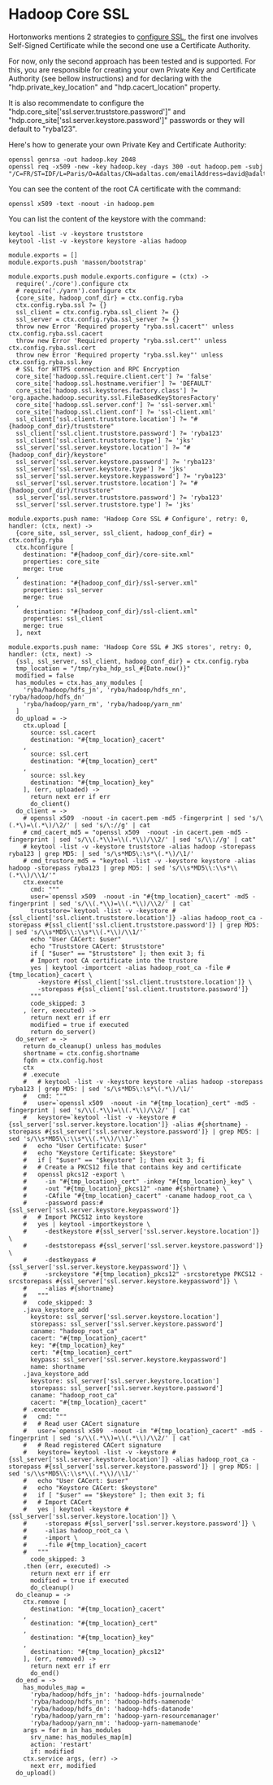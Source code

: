 
# Hadoop Core SSL

Hortonworks mentions 2 strategies to [configure SSL][hdp_ssl], the first one
involves Self-Signed Certificate while the second one use a Certificate
Authority.

For now, only the second approach has been tested and is supported. For this, 
you are responsible for creating your own Private Key and Certificate Authority
(see bellow instructions) and for declaring with the 
"hdp.private\_key\_location" and "hdp.cacert\_location" property.

It is also recommendate to configure the 
"hdp.core\_site['ssl.server.truststore.password']" and 
"hdp.core\_site['ssl.server.keystore.password']" passwords or they will default to
"ryba123".

Here's how to generate your own Private Key and Certificate Authority:

```
openssl genrsa -out hadoop.key 2048
openssl req -x509 -new -key hadoop.key -days 300 -out hadoop.pem -subj "/C=FR/ST=IDF/L=Paris/O=Adaltas/CN=adaltas.com/emailAddress=david@adaltas.com"
```

You can see the content of the root CA certificate with the command:

```
openssl x509 -text -noout -in hadoop.pem
```

You can list the content of the keystore with the command:

```
keytool -list -v -keystore truststore
keytool -list -v -keystore keystore -alias hadoop
```

    module.exports = []
    module.exports.push 'masson/bootstrap'

    module.exports.push module.exports.configure = (ctx) ->
      require('./core').configure ctx
      # require('./yarn').configure ctx
      {core_site, hadoop_conf_dir} = ctx.config.ryba
      ctx.config.ryba.ssl ?= {}
      ssl_client = ctx.config.ryba.ssl_client ?= {}
      ssl_server = ctx.config.ryba.ssl_server ?= {}
      throw new Error 'Required property "ryba.ssl.cacert"' unless ctx.config.ryba.ssl.cacert
      throw new Error 'Required property "ryba.ssl.cert"' unless ctx.config.ryba.ssl.cert
      throw new Error 'Required property "ryba.ssl.key"' unless ctx.config.ryba.ssl.key
      # SSL for HTTPS connection and RPC Encryption
      core_site['hadoop.ssl.require.client.cert'] ?= 'false'
      core_site['hadoop.ssl.hostname.verifier'] ?= 'DEFAULT'
      core_site['hadoop.ssl.keystores.factory.class'] ?= 'org.apache.hadoop.security.ssl.FileBasedKeyStoresFactory'
      core_site['hadoop.ssl.server.conf'] ?= 'ssl-server.xml'
      core_site['hadoop.ssl.client.conf'] ?= 'ssl-client.xml'
      ssl_client['ssl.client.truststore.location'] ?= "#{hadoop_conf_dir}/truststore"
      ssl_client['ssl.client.truststore.password'] ?= 'ryba123'
      ssl_client['ssl.client.truststore.type'] ?= 'jks'
      ssl_server['ssl.server.keystore.location'] ?= "#{hadoop_conf_dir}/keystore"
      ssl_server['ssl.server.keystore.password'] ?= 'ryba123'
      ssl_server['ssl.server.keystore.type'] ?= 'jks'
      ssl_server['ssl.server.keystore.keypassword'] ?= 'ryba123'
      ssl_server['ssl.server.truststore.location'] ?= "#{hadoop_conf_dir}/truststore"
      ssl_server['ssl.server.truststore.password'] ?= 'ryba123'
      ssl_server['ssl.server.truststore.type'] ?= 'jks'

    module.exports.push name: 'Hadoop Core SSL # Configure', retry: 0, handler: (ctx, next) ->
      {core_site, ssl_server, ssl_client, hadoop_conf_dir} = ctx.config.ryba
      ctx.hconfigure [
        destination: "#{hadoop_conf_dir}/core-site.xml"
        properties: core_site
        merge: true
      ,
        destination: "#{hadoop_conf_dir}/ssl-server.xml"
        properties: ssl_server
        merge: true
      ,
        destination: "#{hadoop_conf_dir}/ssl-client.xml"
        properties: ssl_client
        merge: true
      ], next

    module.exports.push name: 'Hadoop Core SSL # JKS stores', retry: 0, handler: (ctx, next) ->
      {ssl, ssl_server, ssl_client, hadoop_conf_dir} = ctx.config.ryba
      tmp_location = "/tmp/ryba_hdp_ssl_#{Date.now()}"
      modified = false
      has_modules = ctx.has_any_modules [
        'ryba/hadoop/hdfs_jn', 'ryba/hadoop/hdfs_nn', 'ryba/hadoop/hdfs_dn'
        'ryba/hadoop/yarn_rm', 'ryba/hadoop/yarn_nm'
      ]
      do_upload = ->
        ctx.upload [
          source: ssl.cacert
          destination: "#{tmp_location}_cacert"
        ,
          source: ssl.cert
          destination: "#{tmp_location}_cert"
        ,
          source: ssl.key
          destination: "#{tmp_location}_key"
        ], (err, uploaded) ->
          return next err if err
          do_client()
      do_client = ->
        # openssl x509  -noout -in cacert.pem -md5 -fingerprint | sed 's/\(.*\)=\(.*\)/\2/' | sed 's/\://g' | cat
        # cmd_cacert_md5 = "openssl x509  -noout -in cacert.pem -md5 -fingerprint | sed 's/\\(.*\\)=\\(.*\\)/\\2/' | sed 's/\\://g' | cat"
        # keytool -list -v -keystore truststore -alias hadoop -storepass ryba123 | grep MD5: | sed 's/\s*MD5\:\s*\(.*\)/\1/'
        # cmd_trustore_md5 = "keytool -list -v -keystore keystore -alias hadoop -storepass ryba123 | grep MD5: | sed 's/\\s*MD5\\:\\s*\\(.*\\)/\\1/'"
        ctx.execute
          cmd: """
          user=`openssl x509  -noout -in "#{tmp_location}_cacert" -md5 -fingerprint | sed 's/\\(.*\\)=\\(.*\\)/\\2/' | cat`
          truststore=`keytool -list -v -keystore #{ssl_client['ssl.client.truststore.location']} -alias hadoop_root_ca -storepass #{ssl_client['ssl.client.truststore.password']} | grep MD5: | sed 's/\\s*MD5\\:\\s*\\(.*\\)/\\1/'`
          echo "User CACert: $user"
          echo "Truststore CACert: $truststore"
          if [ "$user" == "$truststore" ]; then exit 3; fi
          # Import root CA certificate into the trustore
          yes | keytool -importcert -alias hadoop_root_ca -file #{tmp_location}_cacert \
            -keystore #{ssl_client['ssl.client.truststore.location']} \
            -storepass #{ssl_client['ssl.client.truststore.password']}
          """
          code_skipped: 3
        , (err, executed) ->
          return next err if err
          modified = true if executed
          return do_server()
      do_server = ->
        return do_cleanup() unless has_modules
        shortname = ctx.config.shortname
        fqdn = ctx.config.host
        ctx
        # .execute
        #   # keytool -list -v -keystore keystore -alias hadoop -storepass ryba123 | grep MD5: | sed 's/\s*MD5\:\s*\(.*\)/\1/'
        #   cmd: """
        #   user=`openssl x509  -noout -in "#{tmp_location}_cert" -md5 -fingerprint | sed 's/\\(.*\\)=\\(.*\\)/\\2/' | cat`
        #   keystore=`keytool -list -v -keystore #{ssl_server['ssl.server.keystore.location']} -alias #{shortname} -storepass #{ssl_server['ssl.server.keystore.password']} | grep MD5: | sed 's/\\s*MD5\\:\\s*\\(.*\\)/\\1/'`
        #   echo "User Certificate: $user"
        #   echo "Keystore Certificate: $keystore"
        #   if [ "$user" == "$keystore" ]; then exit 3; fi
        #   # Create a PKCS12 file that contains key and certificate
        #   openssl pkcs12 -export \
        #     -in "#{tmp_location}_cert" -inkey "#{tmp_location}_key" \
        #     -out "#{tmp_location}_pkcs12" -name #{shortname} \
        #     -CAfile "#{tmp_location}_cacert" -caname hadoop_root_ca \
        #     -password pass:#{ssl_server['ssl.server.keystore.keypassword']}
        #   # Import PKCS12 into keystore
        #   yes | keytool -importkeystore \
        #     -destkeystore #{ssl_server['ssl.server.keystore.location']} \
        #     -deststorepass #{ssl_server['ssl.server.keystore.password']} \
        #     -destkeypass #{ssl_server['ssl.server.keystore.keypassword']} \
        #     -srckeystore "#{tmp_location}_pkcs12" -srcstoretype PKCS12 -srcstorepass #{ssl_server['ssl.server.keystore.keypassword']} \
        #     -alias #{shortname}
        #   """
        #   code_skipped: 3
        .java_keystore_add
          keystore: ssl_server['ssl.server.keystore.location']
          storepass: ssl_server['ssl.server.keystore.password']
          caname: "hadoop_root_ca"
          cacert: "#{tmp_location}_cacert"
          key: "#{tmp_location}_key"
          cert: "#{tmp_location}_cert"
          keypass: ssl_server['ssl.server.keystore.keypassword']
          name: shortname
        .java_keystore_add
          keystore: ssl_server['ssl.server.keystore.location']
          storepass: ssl_server['ssl.server.keystore.password']
          caname: "hadoop_root_ca"
          cacert: "#{tmp_location}_cacert"
        # .execute
        #   cmd: """
        #   # Read user CACert signature
        #   user=`openssl x509  -noout -in "#{tmp_location}_cacert" -md5 -fingerprint | sed 's/\\(.*\\)=\\(.*\\)/\\2/' | cat`
        #   # Read registered CACert signature
        #   keystore=`keytool -list -v -keystore #{ssl_server['ssl.server.keystore.location']} -alias hadoop_root_ca -storepass #{ssl_server['ssl.server.keystore.password']} | grep MD5: | sed 's/\\s*MD5\\:\\s*\\(.*\\)/\\1/'`
        #   echo "User CACert: $user"
        #   echo "Keystore CACert: $keystore"
        #   if [ "$user" == "$keystore" ]; then exit 3; fi
        #   # Import CACert
        #   yes | keytool -keystore #{ssl_server['ssl.server.keystore.location']} \
        #     -storepass #{ssl_server['ssl.server.keystore.password']} \
        #     -alias hadoop_root_ca \
        #     -import \
        #     -file #{tmp_location}_cacert
        #   """
          code_skipped: 3
        .then (err, executed) ->
          return next err if err
          modified = true if executed
          do_cleanup()
      do_cleanup = ->
        ctx.remove [
          destination: "#{tmp_location}_cacert"
        ,
          destination: "#{tmp_location}_cert"
        ,
          destination: "#{tmp_location}_key"
        ,
          destination: "#{tmp_location}_pkcs12"
        ], (err, removed) ->
          return next err if err
          do_end()
      do_end = ->
        has_modules_map =
          'ryba/hadoop/hdfs_jn': 'hadoop-hdfs-journalnode'
          'ryba/hadoop/hdfs_nn': 'hadoop-hdfs-namenode'
          'ryba/hadoop/hdfs_dn': 'hadoop-hdfs-datanode'
          'ryba/hadoop/yarn_rm': 'hadoop-yarn-resourcemanager'
          'ryba/hadoop/yarn_nm': 'hadoop-yarn-namemanode'
        args = for m in has_modules
          srv_name: has_modules_map[m]
          action: 'restart'
          if: modified
        ctx.service args, (err) ->
          next err, modified
      do_upload()


[hdp_ssl]: http://docs.hortonworks.com/HDPDocuments/HDP2/HDP-2.1-latest/bk_reference/content/ch_wire-https.html





